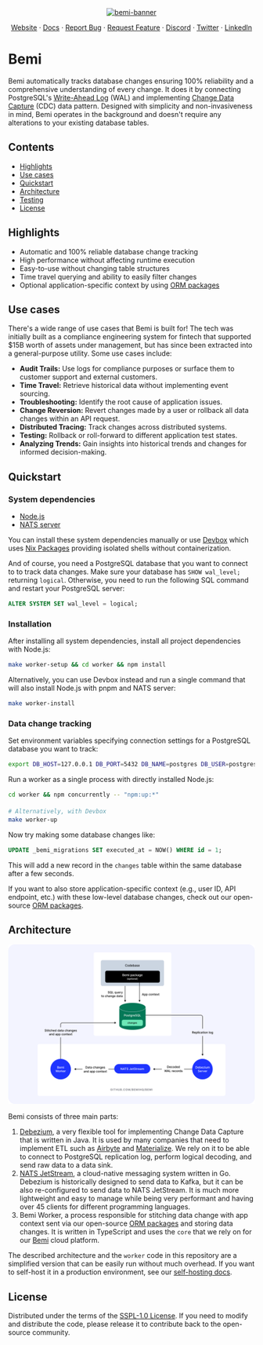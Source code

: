 <div align="center">
  <a href="https://bemi.io">
    <img width="1201" alt="bemi-banner" src="https://docs.bemi.io/img/bemi-banner.png">
  </a>

  <p align="center">
    <a href="https://bemi.io">Website</a>
    ·
    <a href="https://docs.bemi.io">Docs</a>
    ·
    <a href="https://github.com/BemiHQ/bemi/issues/new">Report Bug</a>
    ·
    <a href="https://github.com/BemiHQ/bemi/issues/new">Request Feature</a>
    ·
    <a href="https://discord.gg/mXeZ6w2tGf">Discord</a>
    ·
    <a href="https://twitter.com/BemiHQ">Twitter</a>
    ·
    <a href="https://www.linkedin.com/company/bemihq/about">LinkedIn</a>
  </p>
</div>

# Bemi

Bemi automatically tracks database changes ensuring 100% reliability and a comprehensive understanding of every change. It does it by connecting PostgreSQL's [Write-Ahead Log](https://www.postgresql.org/docs/current/wal-intro.html) (WAL) and implementing [Change Data Capture](https://en.wikipedia.org/wiki/Change_data_capture) (CDC) data pattern. Designed with simplicity and non-invasiveness in mind, Bemi operates in the background and doesn't require any alterations to your existing database tables.

## Contents

- [Highlights](#highlights)
- [Use cases](#use-cases)
- [Quickstart](#quickstart)
- [Architecture](#architecture)
- [Testing](#testing)
- [License](#license)

## Highlights

- Automatic and 100% reliable database change tracking
- High performance without affecting runtime execution
- Easy-to-use without changing table structures
- Time travel querying and ability to easily filter changes
- Optional application-specific context by using [ORM packages](https://docs.bemi.io/#supported-nodejs-orms)

## Use cases

There's a wide range of use cases that Bemi is built for! The tech was initially built as a compliance engineering system for fintech that supported $15B worth of assets under management, but has since been extracted into a general-purpose utility. Some use cases include:

- **Audit Trails:** Use logs for compliance purposes or surface them to customer support and external customers.
- **Time Travel:** Retrieve historical data without implementing event sourcing.
- **Troubleshooting:** Identify the root cause of application issues.
- **Change Reversion:** Revert changes made by a user or rollback all data changes within an API request.
- **Distributed Tracing:** Track changes across distributed systems.
- **Testing:** Rollback or roll-forward to different application test states.
- **Analyzing Trends:** Gain insights into historical trends and changes for informed decision-making.

## Quickstart

### System dependencies

* [Node.js](https://github.com/nodejs/node)
* [NATS server](https://github.com/nats-io/nats-server)

You can install these system dependencies manually or use [Devbox](https://github.com/jetpack-io/devbox) which uses [Nix Packages](https://github.com/NixOS/nixpkgs) providing isolated shells without containerization.

And of course, you need a PostgreSQL database that you want to connect to to track data changes. Make sure your database has `SHOW wal_level;` returning  `logical`. Otherwise, you need to run the following SQL command and restart your PostgreSQL server:

```sql
ALTER SYSTEM SET wal_level = logical;
```

### Installation

After installing all system dependencies, install all project dependencies with Node.js:

```sh
make worker-setup && cd worker && npm install
```

Alternatively, you can use Devbox instead and run a single command that will also install Node.js with pnpm and NATS server:

```sh
make worker-install
```

### Data change tracking

Set environment variables specifying connection settings for a PostgreSQL database you want to track:

```sh
export DB_HOST=127.0.0.1 DB_PORT=5432 DB_NAME=postgres DB_USER=postgres DB_PASSWORD=postgres
```

Run a worker as a single process with directly installed Node.js:

```sh
cd worker && npm concurrently -- "npm:up:*"

# Alternatively, with Devbox
make worker-up
```

Now try making some database changes like:

```sql
UPDATE _bemi_migrations SET executed_at = NOW() WHERE id = 1;
```

This will add a new record in the `changes` table within the same database after a few seconds.

If you want to also store application-specific context (e.g., user ID, API endpoint, etc.) with these low-level database changes, check out our open-source [ORM packages](https://docs.bemi.io/#supported-nodejs-orms).

## Architecture

![Bemi Worker Architecture](docs/static/img/worker.png)

Bemi consists of three main parts:

1. [Debezium](https://github.com/debezium/debezium), a very flexible tool for implementing Change Data Capture that is written in Java. It is used by many companies that need to implement ETL such as [Airbyte](https://github.com/airbytehq/airbyte) and [Materialize](https://github.com/MaterializeInc/materialize). We rely on it to be able to connect to PostgreSQL replication log, perform logical decoding, and send raw data to a data sink.
2. [NATS JetStream](https://github.com/nats-io/nats-server), a cloud-native messaging system written in Go. Debezium is historically designed to send data to Kafka, but it can be also re-configured to send data to NATS JetStream. It is much more lightweight and easy to manage while being very performant and having over 45 clients for different programming languages.
3. Bemi Worker, a process responsible for stitching data change with app context sent via our open-source [ORM packages](https://docs.bemi.io/#supported-nodejs-orms) and storing data changes. It is written in TypeScript and uses the `core` that we rely on for our [Bemi](https://bemi.io/) cloud platform.

The described architecture and the `worker` code in this repository are a simplified version that can be easily run without much overhead. If you want to self-host it in a production environment, see our [self-hosting docs](https://docs.bemi.io/self-hosting).

## License

Distributed under the terms of the [SSPL-1.0 License](/LICENSE). If you need to modify and distribute the code, please release it to contribute back to the open-source community.

